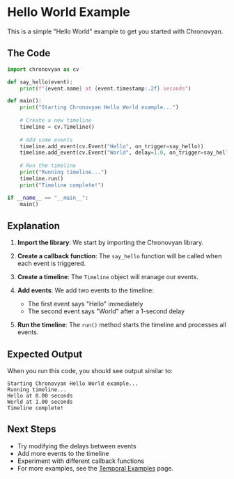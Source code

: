 # Hello World Example

This is a simple "Hello World" example to get you started with Chronovyan.

## The Code

```python
import chronovyan as cv

def say_hello(event):
    print(f"{event.name} at {event.timestamp:.2f} seconds")

def main():
    print("Starting Chronovyan Hello World example...")
    
    # Create a new timeline
    timeline = cv.Timeline()
    
    # Add some events
    timeline.add_event(cv.Event("Hello", on_trigger=say_hello))
    timeline.add_event(cv.Event("World", delay=1.0, on_trigger=say_hello))
    
    # Run the timeline
    print("Running timeline...")
    timeline.run()
    print("Timeline complete!")

if __name__ == "__main__":
    main()
```

## Explanation

1. **Import the library**: We start by importing the Chronovyan library.

2. **Create a callback function**: The `say_hello` function will be called when each event is triggered.

3. **Create a timeline**: The `Timeline` object will manage our events.

4. **Add events**: We add two events to the timeline:
   - The first event says "Hello" immediately
   - The second event says "World" after a 1-second delay

5. **Run the timeline**: The `run()` method starts the timeline and processes all events.

## Expected Output

When you run this code, you should see output similar to:

```
Starting Chronovyan Hello World example...
Running timeline...
Hello at 0.00 seconds
World at 1.00 seconds
Timeline complete!
```

## Next Steps

- Try modifying the delays between events
- Add more events to the timeline
- Experiment with different callback functions
- For more examples, see the [Temporal Examples](temporal_examples.md) page.
